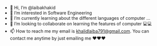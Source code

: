 - 👋 Hi, I’m @laibakhakid
- 👀 I’m interested in Software Engineering 
- 🌱 I’m currently learning about the different languages of computer ...
- 💞️ I’m looking to collaborate on learning the features of computer 💻💻
- 📫 How to reach me my email is khalidlaiba791@gmail.com. You can contact me anytime by just emailing me ❤️❤️❤️

<!---
laibakhakid/laibakhakid is a ✨ special ✨ repository because its `README.md` (this file) appears on your GitHub profile.
You can click the Preview link to take a look at your changes.
--->
